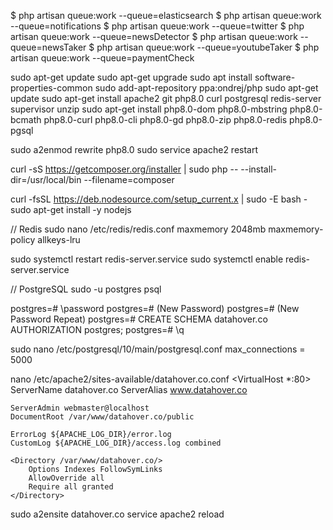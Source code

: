 $ php artisan queue:work --queue=elasticsearch
$ php artisan queue:work --queue=notifications
$ php artisan queue:work --queue=twitter
$ php artisan queue:work --queue=newsDetector
$ php artisan queue:work --queue=newsTaker
$ php artisan queue:work --queue=youtubeTaker
$ php artisan queue:work --queue=paymentCheck

sudo apt-get update
sudo apt-get upgrade
sudo apt install software-properties-common
sudo add-apt-repository ppa:ondrej/php
sudo apt-get update
sudo apt-get install apache2 git php8.0 curl postgresql redis-server supervisor unzip
sudo apt-get install php8.0-dom php8.0-mbstring php8.0-bcmath php8.0-curl php8.0-cli php8.0-gd php8.0-zip php8.0-redis php8.0-pgsql

sudo a2enmod rewrite php8.0
sudo service apache2 restart

curl -sS https://getcomposer.org/installer | sudo php -- --install-dir=/usr/local/bin --filename=composer

curl -fsSL https://deb.nodesource.com/setup_current.x | sudo -E bash -
sudo apt-get install -y nodejs

// Redis
sudo nano /etc/redis/redis.conf
maxmemory 2048mb
maxmemory-policy allkeys-lru

sudo systemctl restart redis-server.service
sudo systemctl enable redis-server.service

// PostgreSQL
sudo -u postgres psql

postgres=# \password
postgres=# (New Password)
postgres=# (New Password Repeat)
postgres=# CREATE SCHEMA datahover.co AUTHORIZATION postgres;
postgres=# \q

sudo nano /etc/postgresql/10/main/postgresql.conf
max_connections = 5000

nano /etc/apache2/sites-available/datahover.co.conf
<VirtualHost *:80>
    ServerName datahover.co
    ServerAlias www.datahover.co

    ServerAdmin webmaster@localhost
    DocumentRoot /var/www/datahover.co/public

    ErrorLog ${APACHE_LOG_DIR}/error.log
    CustomLog ${APACHE_LOG_DIR}/access.log combined

    <Directory /var/www/datahover.co/>
        Options Indexes FollowSymLinks
        AllowOverride all
        Require all granted
    </Directory>
</VirtualHost>

sudo a2ensite datahover.co
service apache2 reload
